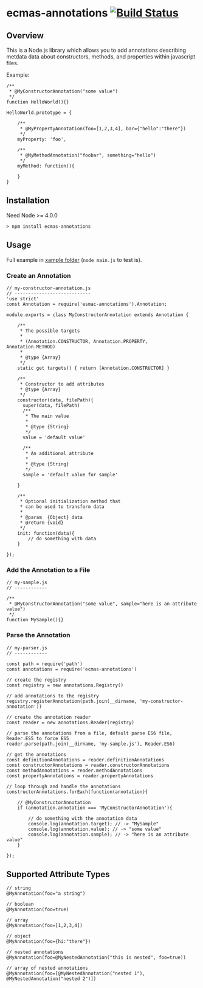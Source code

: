 # ecmas-annotations [![Build Status](https://secure.travis-ci.org/jaumard/ecmas-annotations.png)](http://travis-ci.org/jaumard/ecmas-annotations)

## Overview

This is a Node.js library which allows you to add annotations describing metdata data
about constructors, methods, and properties within javascript files.

Example:


    /**
     * @MyConstructorAnnotation("some value")
     */
    function HelloWorld(){}

    HelloWorld.prototype = {
        
        /**
         * @MyPropertyAnnotation(foo=[1,2,3,4], bar={"hello":"there"})
         */
        myProperty: 'foo',

        /**
         * @MyMethodAnnotation("foobar", something="hello")
         */
        myMethod: function(){

        }
    }


## Installation
Need Node >= 4.0.0

    > npm install ecmas-annotations

## Usage

Full example in [xample folder](https://github.com/jaumard/ecmas-annotations/tree/master/example) (`node main.js` to test is). 

### Create an Annotation

    // my-constructor-annotation.js
    // ----------------------------
    'use strict'
    const Annotation = require('esmac-annotations').Annotation;

    module.exports = class MyConstructorAnnotation extends Annotation {

        /**
         * The possible targets
         *
         * (Annotation.CONSTRUCTOR, Annotation.PROPERTY, Annotation.METHOD)
         *
         * @type {Array}
         */
        static get targets() { return [Annotation.CONSTRUCTOR] }

        /**
         * Constructor to add attributes
         * @type {Array}
         */
        constructor(data, filePath){
          super(data, filePath)
          /**
           * The main value
           *
           * @type {String}
           */
          value = 'default value'
  
          /**
           * An additional attribute
           *
           * @type {String}
           */
          sample = 'default value for sample'
        
        }
        
        /**
         * Optional initialization method that
         * can be used to transform data
         *
         * @param  {Object} data
         * @return {void}
         */
        init: function(data){
            // do something with data
        }
        
    });


### Add the Annotation to a File

    // my-sample.js
    // ------------

    /**
     * @MyConstructorAnnotation("some value", sample="here is an attribute value")
     */
    function MySample(){}

### Parse the Annotation

    // my-parser.js
    // ------------

    const path = require('path')
    const annotations = require('ecmas-annotations')

    // create the registry
    const registry = new annotations.Registry()

    // add annotations to the registry
    registry.registerAnnotation(path.join(__dirname, 'my-constructor-annotation'))

    // create the annotation reader
    const reader = new annotations.Reader(registry)

    // parse the annotations from a file, default parse ES6 file, Reader.ES5 to force ES5
    reader.parse(path.join(__dirname, 'my-sample.js'), Reader.ES6)

    // get the annotations
    const definitionAnnotations = reader.definitionAnnotations
    const constructorAnnotations = reader.constructorAnnotations
    const methodAnnotations = reader.methodAnnotations
    const propertyAnnotations = reader.propertyAnnotations

    // loop through and handle the annotations
    constructorAnnotations.forEach(function(annotation){

        // @MyConstructorAnnotation
        if (annotation.annotation === 'MyConstructorAnnotation'){

            // do something with the annotation data
            console.log(annotation.target); // -> "MySample"
            console.log(annotation.value); // -> "some value"
            console.log(annotation.sample); // -> "here is an attribute value"
        }

    });

## Supported Attribute Types

    // string
    @MyAnnotation(foo="a string")

    // boolean
    @MyAnnotation(foo=true)

    // array
    @MyAnnotation(foo=[1,2,3,4])

    // object
    @MyAnnotation(foo={hi:"there"})

    // nested annotations
    @MyAnnotation(foo=@MyNestedAnnotation("this is nested", foo=true))

    // array of nested annotations
    @MyAnnotation(foo=[@MyNestedAnnotation("nested 1"), @MyNestedAnnotation("nested 2")])

